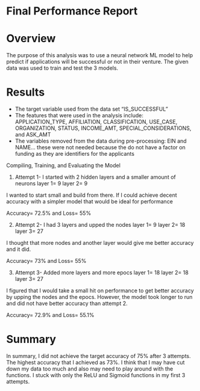 # Final Performance Report 

# Overview
The purpose of this analysis was to use a neural network ML model to help predict if applications will be successful or not in their venture.
The given data was used to train and test the 3 models. 

# Results
- The target variable used from the data set “IS_SUCCESSFUL”
- The features that were used in the analysis include: APPLICATION_TYPE, AFFILIATION, CLASSIFICATION, USE_CASE, ORGANIZATION, STATUS, INCOME_AMT, SPECIAL_CONSIDERATIONS, and ASK_AMT
- The variables removed from the data during pre-processing: EIN and NAME… these were not needed because the do not have a factor on funding as they are identifiers for the applicants

Compiling, Training, and Evaluating the Model


1. Attempt 1- I started with 2 hidden layers and a smaller amount of neurons
  layer 1= 9
  layer 2= 9

  I wanted to start small and build from there. If I could achieve decent accuracy with a simpler model that would be ideal for performance

  Accuracy= 72.5% and Loss= 55%

2. Attempt 2- I had 3 layers and upped the nodes 
  layer 1= 9
  layer 2= 18
  layer 3= 27

  I thought that more nodes and another layer would give me better accuracy and it did. 

  Accuracy= 73% and Loss= 55%

3. Attempt 3- Added more layers and more epocs
  layer 1= 18
  layer 2= 18
  layer 3= 27

  I figured that I would take a small hit on performance to get better accuracy by upping the nodes and the epocs. However, the model took longer to run and did not have better accuracy than         attempt 2.

  Accuracy= 72.9% and Loss= 55.1%


# Summary
In summary, I did not achieve the target accuracy of 75% after 3 attempts. The highest accuracy that I achieved as 73%. I think that I may have cut down my data too much and also may
need to play around with the functions. I stuck with only the ReLU and Sigmoid functions in my first 3 attempts.   
